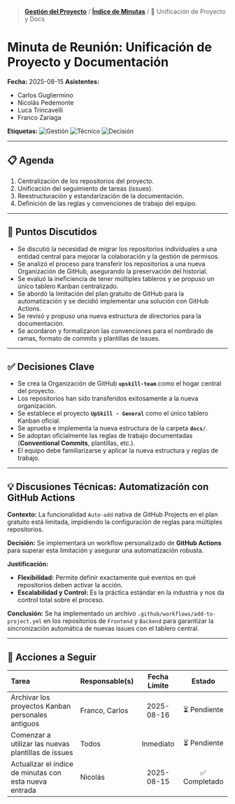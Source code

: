 > **[Gestión del Proyecto](../README.md)** / **[Índice de Minutas](./README.md)** / 📄 Unificación de Proyecto y Docs

# Minuta de Reunión: Unificación de Proyecto y Documentación

**Fecha:** 2025-08-15
**Asistentes:**

- Carlos Gugliermino
- Nicolás Pedemonte
- Luca Trincavelli
- Franco Zariaga

**Etiquetas:** ![Gestión](https://img.shields.io/badge/GESTIÓN-fd7e14?style=for-the-badge) ![Técnico](https://img.shields.io/badge/TÉCNICO-007bff?style=for-the-badge) ![Decisión](https://img.shields.io/badge/DECISIÓN-28a745?style=for-the-badge)

---

## 📋 Agenda

1.  Centralización de los repositorios del proyecto.
2.  Unificación del seguimiento de tareas (issues).
3.  Reestructuración y estandarización de la documentación.
4.  Definición de las reglas y convenciones de trabajo del equipo.

---

## 💬 Puntos Discutidos

- Se discutió la necesidad de migrar los repositorios individuales a una entidad central para mejorar la colaboración y la gestión de permisos.
- Se analizó el proceso para transferir los repositorios a una nueva Organización de GitHub, asegurando la preservación del historial.
- Se evaluó la ineficiencia de tener múltiples tableros y se propuso un único tablero Kanban centralizado.
- Se abordó la limitación del plan gratuito de GitHub para la automatización y se decidió implementar una solución con GitHub Actions.
- Se revisó y propuso una nueva estructura de directorios para la documentación.
- Se acordaron y formalizaron las convenciones para el nombrado de ramas, formato de commits y plantillas de issues.

---

## ✅ Decisiones Clave

- Se crea la Organización de GitHub **`upskill-team`** como el hogar central del proyecto.
- Los repositorios han sido transferidos exitosamente a la nueva organización.
- Se establece el proyecto **`UpSkill - General`** como el único tablero Kanban oficial.
- Se aprueba e implementa la nueva estructura de la carpeta **`docs/`**.
- Se adoptan oficialmente las reglas de trabajo documentadas (**Conventional Commits**, plantillas, etc.).
- El equipo debe familiarizarse y aplicar la nueva estructura y reglas de trabajo.

---

## 💡 Discusiones Técnicas: Automatización con GitHub Actions

**Contexto:** La funcionalidad `Auto-add` nativa de GitHub Projects en el plan gratuito está limitada, impidiendo la configuración de reglas para múltiples repositorios.

**Decisión:** Se implementará un workflow personalizado de **GitHub Actions** para superar esta limitación y asegurar una automatización robusta.

**Justificación:**

- **Flexibilidad:** Permite definir exactamente qué eventos en qué repositorios deben activar la acción.
- **Escalabilidad y Control:** Es la práctica estándar en la industria y nos da control total sobre el proceso.

**Conclusión:** Se ha implementado un archivo `.github/workflows/add-to-project.yml` en los repositorios de `Frontend` y `Backend` para garantizar la sincronización automática de nuevas issues con el tablero central.

---

## 🚀 Acciones a Seguir

| Tarea                                                  | Responsable(s) | Fecha Límite |    Estado     |
| :----------------------------------------------------- | :------------- | :----------: | :-----------: |
| Archivar los proyectos Kanban personales antiguos      | Franco, Carlos |  2025-08-16  | ⏳ Pendiente  |
| Comenzar a utilizar las nuevas plantillas de issues    | Todos          |  Inmediato   | ⏳ Pendiente  |
| Actualizar el índice de minutas con esta nueva entrada | Nicolás        |  2025-08-15  | ✅ Completado |
